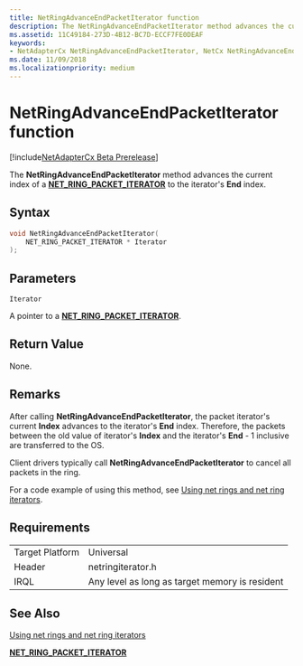 ```yaml
---
title: NetRingAdvanceEndPacketIterator function
description: The NetRingAdvanceEndPacketIterator method advances the current index of a NET_RING_PACKET_ITERATOR to the iterator's End index.
ms.assetid: 11C49184-273D-4B12-BC7D-ECCF7FE0DEAF
keywords:
- NetAdapterCx NetRingAdvanceEndPacketIterator, NetCx NetRingAdvanceEndPacketIterator
ms.date: 11/09/2018
ms.localizationpriority: medium
---
```


# NetRingAdvanceEndPacketIterator function

[!include[NetAdapterCx Beta Prerelease](../netcx-beta-prerelease.md)]

The **NetRingAdvanceEndPacketIterator** method advances the current index of a [**NET_RING_PACKET_ITERATOR**](net-ring-packet-iterator.md) to the iterator's **End** index.

## Syntax

```cpp
void NetRingAdvanceEndPacketIterator(
    NET_RING_PACKET_ITERATOR * Iterator
);
```

## Parameters

`Iterator`

A pointer to a [**NET_RING_PACKET_ITERATOR**](net-ring-packet-iterator.md).

## Return Value

None.

## Remarks

After calling **NetRingAdvanceEndPacketIterator**, the packet iterator's current **Index** advances to the iterator's **End** index. Therefore, the packets between the old value of iterator's **Index** and the iterator's **End** - 1 inclusive are transferred to the OS.

Client drivers typically call **NetRingAdvanceEndPacketIterator** to cancel all packets in the ring.

For a code example of using this method, see [Using net rings and net ring iterators](using-net-rings-and-net-ring-iterators.md).

## Requirements

|  |  |
| --- | --- |
| Target Platform | Universal |
| Header | netringiterator.h |
| IRQL | Any level as long as target memory is resident |

## See Also

[Using net rings and net ring iterators](using-net-rings-and-net-ring-iterators.md)

[**NET_RING_PACKET_ITERATOR**](net-ring-packet-iterator.md)